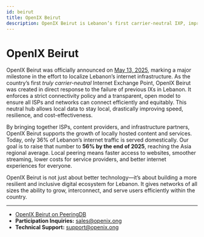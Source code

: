 ```yaml
---
id: beirut
title: OpenIX Beirut
description: OpenIX Beirut is Lebanon’s first carrier-neutral IXP, improving internet speed, cost, and resilience.
---
```


# OpenIX Beirut

OpenIX Beirut was officially announced on [May 13, 2025](/messages/IntroducingOpenIXBeirut), marking a major milestone in the effort to localize Lebanon’s internet infrastructure. As the country’s first _truly carrier-neutral_ Internet Exchange Point, OpenIX Beirut was created in direct response to the failure of previous IXs in Lebanon. It enforces a strict connectivity policy and a transparent, open model to ensure all ISPs and networks can connect efficiently and equitably. This neutral hub allows local data to stay local, drastically improving speed, resilience, and cost-effectiveness.

By bringing together ISPs, content providers, and infrastructure partners, OpenIX Beirut supports the growth of locally hosted content and services. Today, only 36% of Lebanon’s internet traffic is served domestically. Our goal is to raise that number to **56% by the end of 2025**, reaching the Asia regional average. Local peering means faster access to websites, smoother streaming, lower costs for service providers, and better internet experiences for everyone.

OpenIX Beirut is not just about better technology—it’s about building a more resilient and inclusive digital ecosystem for Lebanon. It gives networks of all sizes the ability to grow, interconnect, and serve users efficiently within the country.

---

- [OpenIX Beirut on PeeringDB](https://www.peeringdb.com/ix/4727)
- **Participation Inquiries:** [sales@openix.ong](mailto:sales@openix.ong)
- **Technical Support:** [support@openix.ong](mailto:support@openix.ong)
